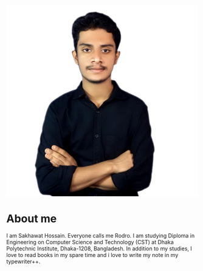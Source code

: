 ![photo](https://github.com/sh-rodro/sh-rodro.github.io/blob/main/profile.png?raw=true)

# About me

I am Sakhawat Hossain. Everyone calls me Rodro. I am studying Diploma in Engineering on Computer Science and Technology (CST) at Dhaka Polytechnic Institute, Dhaka-1208, Bangladesh. In addition to my studies, I love to read books in my spare time and i love to write my note in my typewriter++.

